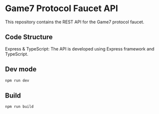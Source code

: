# Game7 Protocol Faucet API

This repository contains the REST API for the Game7 protocol faucet.

## Code Structure

Express & TypeScript: The API is developed using Express framework and TypeScript.

## Dev mode

```bash
npm run dev
```

## Build

```bash
npm run build
```


